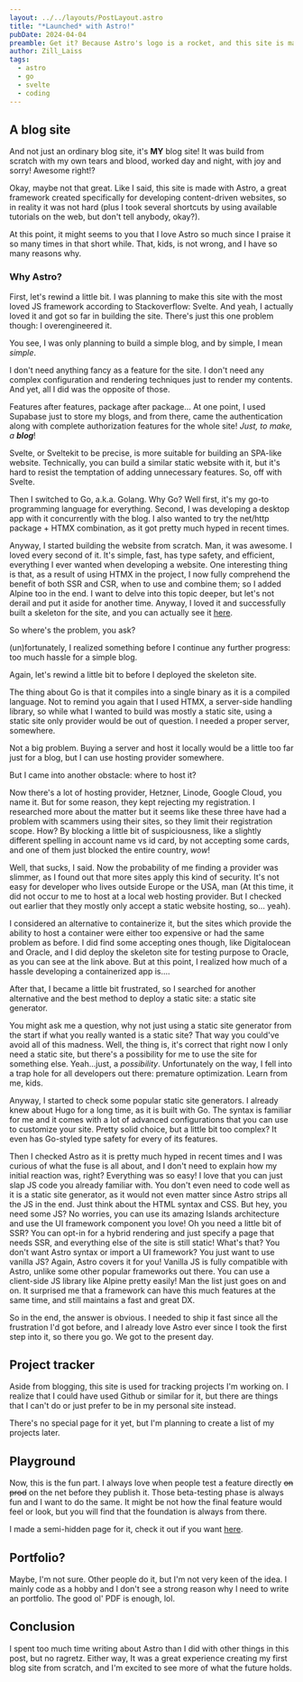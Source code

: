 ```yaml
---
layout: ../../layouts/PostLayout.astro
title: "*Launched* with Astro!"
pubDate: 2024-04-04
preamble: Get it? Because Astro's logo is a rocket, and this site is made with Astro! My bad my bad. I know that's not a great way to make a first post with, but I wanted to make that pun so bad. So with the bad joke out of the way, let's get to the heart of the matter.
author: Zill_Laiss
tags:
  - astro
  - go
  - svelte
  - coding
---
```


## A blog site
And not just an ordinary blog site, it's **MY** blog site! It was build from scratch with my own tears and  blood, worked day and night, with joy and sorry! Awesome right!?

Okay, maybe not that great. Like I said, this site is made with Astro, a great framework created specifically for developing content-driven websites, so in reality it was not hard (plus I took several shortcuts by using available tutorials on the web, but don't tell anybody, okay?). 

At this point, it might seems to you that I love Astro so much since I praise it so many times in that short while. That, kids, is not wrong, and I have so many reasons why.

### Why Astro?

First, let's rewind a little bit. I was planning to make this site with the most loved JS framework according to Stackoverflow: Svelte. And yeah, I actually loved it and got so far in building the site. There's just this one problem though: I overengineered it.

You see, I was only planning to build a simple blog, and by simple, I mean *simple*. 

I don't need anything fancy as a feature for the site. I don't need any complex configuration and rendering techniques just to render my contents. And yet, all I did was the opposite of those. 

Features after features, package after package... At one point, I used Supabase just to store my blogs, and from there, came the authentication along with complete authorization features for the whole site! *Just, to make, a **blog***!

Svelte, or Sveltekit to be precise, is more suitable for building an SPA-like website. Technically, you can build a similar static website with it, but it's hard to resist the temptation of adding unnecessary features. So, off with Svelte.

Then I switched to Go, a.k.a. Golang. Why Go? Well first, it's my go-to programming language for everything. Second, I was developing a desktop app with it concurrently with the blog. I also wanted to try the net/http package + HTMX combination, as it got pretty much hyped in recent times.

Anyway, I started building the website from scratch. Man, it was awesome. I loved every second of it. It's simple, fast, has type safety, and efficient, everything I ever wanted when developing a website. One interesting thing is that, as a result of using HTMX in the project, I now fully comprehend the benefit of both SSR and CSR, when to use and combine them; so I added Alpine too in the end. I want to delve into this topic deeper, but let's not derail and put it aside for another time. Anyway, I loved it and successfully built a skeleton for the site, and you can actually see it [here](http://152.69.212.110/). 

So where's the problem, you ask?

(un)fortunately, I realized something before I continue any further progress: too much hassle for a simple blog.

Again, let's rewind a little bit to before I deployed the skeleton site. 

The thing about Go is that it compiles into a single binary as it is a compiled language. Not to remind you again that I used HTMX, a server-side handling library, so while what I wanted to build was mostly a static site, using a static site only provider would be out of question. I needed a proper server, somewhere.

Not a big problem. Buying a server and host it locally would be a little too far just for a blog, but I can use hosting provider somewhere.

But I came into another obstacle: where to host it?

Now there's a lot of hosting provider, Hetzner, Linode, Google Cloud, you name it. But for some reason, they kept rejecting my registration. I researched more about the matter but it seems like these three have had a problem with scammers using their sites, so they limit their registration scope. How? By blocking a little bit of suspiciousness, like a slightly different spelling in account name vs id card, by not accepting some cards, and one of them just blocked the entire country, *wow*! 

Well, that sucks, I said. Now the probability of me finding a provider was slimmer, as I found out that more sites apply this kind of security. It's not easy for developer who lives outside Europe or the USA, man (At this time, it did not occur to me to host at a local web hosting provider. But I checked out earlier that they mostly only accept a static website hosting, so... yeah).

I considered an alternative to containerize it, but the sites which provide the ability to host a container were either too expensive or had the same problem as before. I did find some accepting ones though, like Digitalocean and Oracle, and I did deploy the skeleton site for testing purpose to Oracle, as you can see at the link above. But at this point, I realized how much of a hassle developing a containerized app is....

After that, I became a little bit frustrated, so I searched for another alternative and the best method to deploy a static site: a static site generator. 

You might ask me a question, why not just using a static site generator from the start if what you really wanted is a static site? That way you could've avoid all of this madness. Well, the thing is, it's correct that right now I only need a static site, but there's a possibility for me to use the site for something else. Yeah...just, a *possibility*. Unfortunately on the way, I fell into a trap hole for all developers out there: premature optimization. Learn from me, kids.

Anyway, I started to check some popular static site generators. I already knew about Hugo for a long time, as it is built with Go. The syntax is familiar for me and it comes with a lot of advanced configurations that you can use to customize your site. Pretty solid choice, but a little bit too complex? It even has Go-styled type safety for every of its features.

Then I checked Astro as it is pretty much hyped in recent times and I was curious of what the fuse is all about, and I don't need to explain how my initial reaction was, right? Everything was so easy! I love that you can just slap JS code you already familiar with. You don't even need to code well as it is a static site generator, as it would not even matter since Astro strips all the JS in the end. Just think about the HTML syntax and CSS. But hey, you need some JS? No worries, you can use its amazing Islands architecture and use the UI framework component you love! Oh you need a little bit of SSR? You can opt-in for a hybrid rendering and just specify a page that needs SSR, and everything else of the site is still static! What's that? You don't want Astro syntax or import a UI framework? You just want to use vanilla JS? Again, Astro covers it for you! Vanilla JS is fully compatible with Astro, unlike some other popular frameworks out there. You can use a client-side JS library like Alpine pretty easily! Man the list just goes on and on. It surprised me that a framework can have this much features at the same time, and still maintains a fast and great DX.

So in the end, the answer is obvious. I needed to ship it fast since all the frustration I'd got before, and I already love Astro ever since I took the first step into it, so there you go. We got to the present day.
## Project tracker
Aside from blogging, this site is used for tracking projects I'm working on. I realize that I could have used Github or similar for it, but there are things that I can't do or just prefer to be in my personal site instead. 

There's no special page for it yet, but I'm planning to create a list of my projects later.
## Playground

Now, this is the fun part. I always love when people test a feature directly ~~on prod~~ on the net before they publish it. Those beta-testing phase is always fun and I want to do the same. It might be not how the final feature would feel or look, but you will find that the foundation is always from there.

I made a semi-hidden page for it, check it out if you want [here](/playground).
## Portfolio?
Maybe, I'm not sure. Other people do it, but I'm not very keen of the idea. I mainly code as a hobby and I don't see a strong reason why I need to write an portfolio. The good ol' PDF is enough, lol.

## Conclusion

I spent too much time writing about Astro than I did with other things in this post, but no ragretz. Either way, It was a great experience creating my first blog site from scratch, and I'm excited to see more of what the future holds.